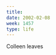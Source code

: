 ```yaml
---
title:
date: 2002-02-08
week: 1457
type: life
---
```


Colleen leaves
<!--
  overnight surprise
-->
